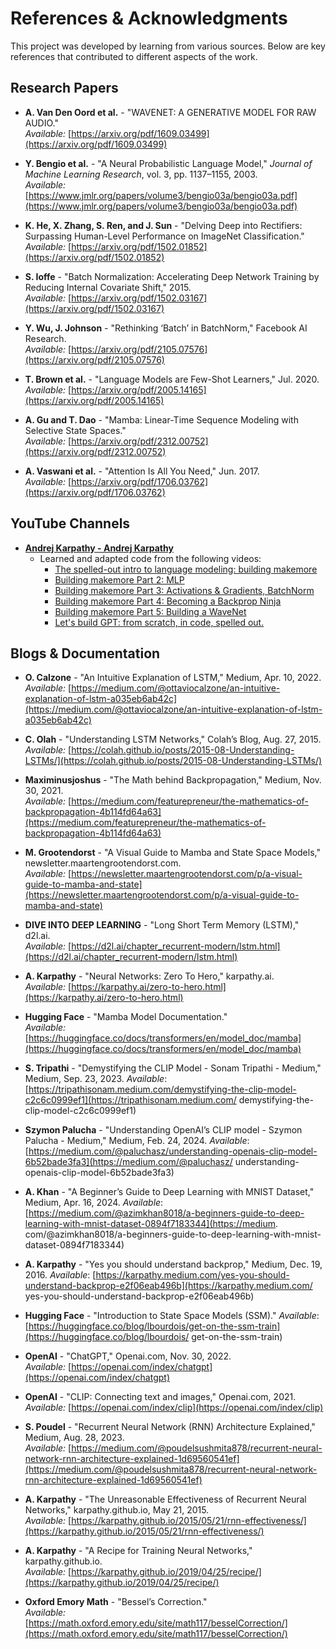 # References & Acknowledgments

This project was developed by learning from various sources. Below are key references that contributed to different aspects of the work.

## Research Papers
- **A. Van Den Oord et al.** - "WAVENET: A GENERATIVE MODEL FOR RAW AUDIO."  
  *Available:* [https://arxiv.org/pdf/1609.03499](https://arxiv.org/pdf/1609.03499)

- **Y. Bengio et al.** - "A Neural Probabilistic Language Model," *Journal of Machine Learning Research*, vol. 3, pp. 1137–1155, 2003.  
  *Available:* [https://www.jmlr.org/papers/volume3/bengio03a/bengio03a.pdf](https://www.jmlr.org/papers/volume3/bengio03a/bengio03a.pdf)

- **K. He, X. Zhang, S. Ren, and J. Sun** - "Delving Deep into Rectifiers: Surpassing Human-Level Performance on ImageNet Classification."  
  *Available:* [https://arxiv.org/pdf/1502.01852](https://arxiv.org/pdf/1502.01852)

- **S. Ioffe** - "Batch Normalization: Accelerating Deep Network Training by Reducing Internal Covariate Shift," 2015.  
  *Available:* [https://arxiv.org/pdf/1502.03167](https://arxiv.org/pdf/1502.03167)

- **Y. Wu, J. Johnson** - "Rethinking ‘Batch’ in BatchNorm," Facebook AI Research.  
  *Available:* [https://arxiv.org/pdf/2105.07576](https://arxiv.org/pdf/2105.07576)

- **T. Brown et al.** - "Language Models are Few-Shot Learners," Jul. 2020.  
  *Available:* [https://arxiv.org/pdf/2005.14165](https://arxiv.org/pdf/2005.14165)

- **A. Gu and T. Dao** - "Mamba: Linear-Time Sequence Modeling with Selective State Spaces."  
  *Available:* [https://arxiv.org/pdf/2312.00752](https://arxiv.org/pdf/2312.00752)

- **A. Vaswani et al.** - "Attention Is All You Need," Jun. 2017.  
  *Available:* [https://arxiv.org/pdf/1706.03762](https://arxiv.org/pdf/1706.03762)

## YouTube Channels
- **[Andrej Karpathy - Andrej Karpathy](https://www.youtube.com/@AndrejKarpathy)**  
  - Learned and adapted code from the following videos:  
    - [The spelled-out intro to language modeling: building makemore](https://www.youtube.com/watch?v=PaCmpygFfXo&list=PLAqhIrjkxbuWI23v9cThsA9GvCAUhRvKZ&index=2)  
    - [Building makemore Part 2: MLP](https://www.youtube.com/watch?v=TCH_1BHY58I&list=PLAqhIrjkxbuWI23v9cThsA9GvCAUhRvKZ&index=3)  
    - [Building makemore Part 3: Activations & Gradients, BatchNorm](https://www.youtube.com/watch?v=P6sfmUTpUmc&list=PLAqhIrjkxbuWI23v9cThsA9GvCAUhRvKZ&index=4)  
    - [Building makemore Part 4: Becoming a Backprop Ninja](https://www.youtube.com/watch?v=q8SA3rM6ckI&list=PLAqhIrjkxbuWI23v9cThsA9GvCAUhRvKZ&index=5)  
    - [Building makemore Part 5: Building a WaveNet](https://www.youtube.com/watch?v=t3YJ5hKiMQ0&list=PLAqhIrjkxbuWI23v9cThsA9GvCAUhRvKZ&index=6)  
    - [Let's build GPT: from scratch, in code, spelled out.](https://www.youtube.com/watch?v=kCc8FmEb1nY&list=PLAqhIrjkxbuWI23v9cThsA9GvCAUhRvKZ&index=7)  

## Blogs & Documentation
- **O. Calzone** - "An Intuitive Explanation of LSTM," Medium, Apr. 10, 2022.  
  *Available:* [https://medium.com/@ottaviocalzone/an-intuitive-explanation-of-lstm-a035eb6ab42c](https://medium.com/@ottaviocalzone/an-intuitive-explanation-of-lstm-a035eb6ab42c)

- **C. Olah** - "Understanding LSTM Networks," Colah’s Blog, Aug. 27, 2015.  
  *Available:* [https://colah.github.io/posts/2015-08-Understanding-LSTMs/](https://colah.github.io/posts/2015-08-Understanding-LSTMs/)

- **Maximinusjoshus** - "The Math behind Backpropagation," Medium, Nov. 30, 2021.  
  *Available:* [https://medium.com/featurepreneur/the-mathematics-of-backpropagation-4b114fd64a63](https://medium.com/featurepreneur/the-mathematics-of-backpropagation-4b114fd64a63)

- **M. Grootendorst** - "A Visual Guide to Mamba and State Space Models," newsletter.maartengrootendorst.com.  
  *Available:* [https://newsletter.maartengrootendorst.com/p/a-visual-guide-to-mamba-and-state](https://newsletter.maartengrootendorst.com/p/a-visual-guide-to-mamba-and-state)

- **DIVE INTO DEEP LEARNING** - "Long Short Term Memory (LSTM)," d2l.ai.  
  *Available:* [https://d2l.ai/chapter_recurrent-modern/lstm.html](https://d2l.ai/chapter_recurrent-modern/lstm.html)

- **A. Karpathy** - "Neural Networks: Zero To Hero," karpathy.ai.  
  *Available:* [https://karpathy.ai/zero-to-hero.html](https://karpathy.ai/zero-to-hero.html)

- **Hugging Face** - "Mamba Model Documentation."  
  *Available:* [https://huggingface.co/docs/transformers/en/model_doc/mamba](https://huggingface.co/docs/transformers/en/model_doc/mamba)

- **S. Tripathi** - "Demystifying the CLIP Model - Sonam Tripathi - Medium," Medium, Sep. 23, 2023.
  *Available*: [https://tripathisonam.medium.com/demystifying-the-clip-model-c2c6c0999ef1](https://tripathisonam.medium.com/  demystifying-the-clip-model-c2c6c0999ef1)

- **Szymon Palucha** - "Understanding OpenAI’s CLIP model - Szymon Palucha - Medium," Medium, Feb. 24, 2024.
  *Available*: [https://medium.com/@paluchasz/understanding-openais-clip-model-6b52bade3fa3](https://medium.com/@paluchasz/  understanding-openais-clip-model-6b52bade3fa3)

- **A. Khan** - "A Beginner’s Guide to Deep Learning with MNIST Dataset," Medium, Apr. 16, 2024.
  *Available*: [https://medium.com/@azimkhan8018/a-beginners-guide-to-deep-learning-with-mnist-dataset-0894f7183344](https://medium.  com/@azimkhan8018/a-beginners-guide-to-deep-learning-with-mnist-dataset-0894f7183344)

- **A. Karpathy** - "Yes you should understand backprop," Medium, Dec. 19, 2016.
  *Available*: [https://karpathy.medium.com/yes-you-should-understand-backprop-e2f06eab496b](https://karpathy.medium.com/  yes-you-should-understand-backprop-e2f06eab496b)

- **Hugging Face** - "Introduction to State Space Models (SSM)."
  *Available*: [https://huggingface.co/blog/lbourdois/get-on-the-ssm-train](https://huggingface.co/blog/lbourdois/  get-on-the-ssm-train)

- **OpenAI** - "ChatGPT," Openai.com, Nov. 30, 2022.  
  *Available:* [https://openai.com/index/chatgpt](https://openai.com/index/chatgpt)

- **OpenAI** - "CLIP: Connecting text and images," Openai.com, 2021.  
  *Available:* [https://openai.com/index/clip](https://openai.com/index/clip)

- **S. Poudel** - "Recurrent Neural Network (RNN) Architecture Explained," Medium, Aug. 28, 2023.  
  *Available:* [https://medium.com/@poudelsushmita878/recurrent-neural-network-rnn-architecture-explained-1d69560541ef](https://medium.com/@poudelsushmita878/recurrent-neural-network-rnn-architecture-explained-1d69560541ef)

- **A. Karpathy** - "The Unreasonable Effectiveness of Recurrent Neural Networks," karpathy.github.io, May 21, 2015.  
  *Available:* [https://karpathy.github.io/2015/05/21/rnn-effectiveness/](https://karpathy.github.io/2015/05/21/rnn-effectiveness/)

- **A. Karpathy** - "A Recipe for Training Neural Networks," karpathy.github.io.  
  *Available:* [https://karpathy.github.io/2019/04/25/recipe/](https://karpathy.github.io/2019/04/25/recipe/)

- **Oxford Emory Math** - "Bessel’s Correction."  
  *Available:* [https://math.oxford.emory.edu/site/math117/besselCorrection/](https://math.oxford.emory.edu/site/math117/besselCorrection/)